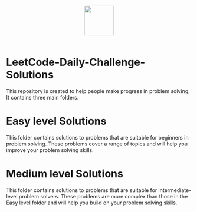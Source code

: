 <p align="center">
  <a  href="https://leetcode.com">
    <img height=80 src="https://assets.leetcode.com/static_assets/public/webpack_bundles/images/logo-dark.e99485d9b.svg">
  </a>
  <br>
  <br>
</p>

# LeetCode-Daily-Challenge-Solutions
This repository is created to help people make progress in problem solving, It contains three main folders.

# Easy level Solutions
This folder contains solutions to problems that are suitable for beginners in problem solving. These problems cover a range of topics and will help you improve your problem solving skills.

# Medium level Solutions
This folder contains solutions to problems that are suitable for intermediate-level problem solvers. These problems are more complex than those in the  Easy level folder and will help you build on your problem solving skills.


